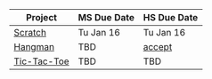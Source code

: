 | Project                                                                                         | MS Due Date | HS Due Date                                       |
| ----------------------------------------------------------------------------------------------- | ----------- | ------------------------------------------------- |
| [Scratch](https://github.com/northridge-dev/python-game-dev/tree/main/projects/scratch)         | Tu Jan 16   | Tu Jan 16                                         |
| [Hangman](https://github.com/northridge-dev/hangman)                                            | TBD         | [accept](https://classroom.github.com/a/cHOAjeMh) |
| [Tic-Tac-Toe](https://github.com/northridge-dev/python-game-dev/tree/main/projects/tic_tac_toe) | TBD         | TBD                                               |
